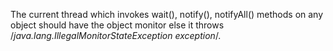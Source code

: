 The current thread which invokes wait(), notify(), notifyAll() methods on any object should have the object monitor else it throws 
/*java.lang.IllegalMonitorStateException exception*/.
